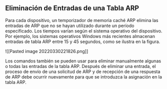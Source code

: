 ## Eliminación de Entradas de una Tabla ARP

Para cada dispositivo, un temporizador de memoria caché ARP elimina las entradas de ARP que no se hayan utilizado durante un período especificado. Los tiempos varían según el sistema operativo del dispositivo. Por ejemplo, los sistemas operativos Windows más recientes almacenan entradas de tabla ARP entre 15 y 45 segundos, como se ilustra en la figura.

![[Pasted image 20220330221826.png]]

Los comandos también se pueden usar para eliminar manualmente algunas o todas las entradas de la tabla ARP. Después de eliminar una entrada, el proceso de envío de una solicitud de ARP y de recepción de una respuesta de ARP debe ocurrir nuevamente para que se introduzca la asignación en la tabla ARP.